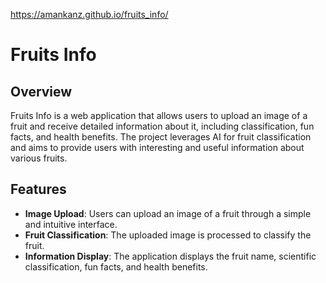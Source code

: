 https://amankanz.github.io/fruits_info/

# Fruits Info

## Overview

Fruits Info is a web application that allows users to upload an image of a fruit and receive detailed information about it, including classification, fun facts, and health benefits. The project leverages AI for fruit classification and aims to provide users with interesting and useful information about various fruits.

## Features

- **Image Upload**: Users can upload an image of a fruit through a simple and intuitive interface.
- **Fruit Classification**: The uploaded image is processed to classify the fruit.
- **Information Display**: The application displays the fruit name, scientific classification, fun facts, and health benefits.
